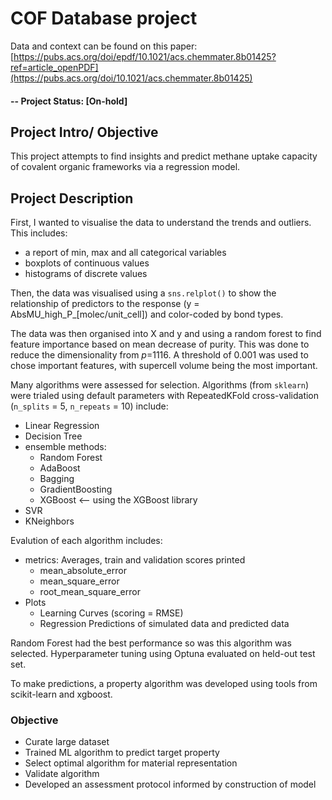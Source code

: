 # COF Database project
Data and context can be found on this paper: [https://pubs.acs.org/doi/epdf/10.1021/acs.chemmater.8b01425?ref=article_openPDF](https://pubs.acs.org/doi/10.1021/acs.chemmater.8b01425)


#### -- Project Status: [On-hold]


## Project Intro/ Objective
This project attempts to find insights and predict methane uptake capacity of covalent organic frameworks via a regression model.


## Project Description


First, I wanted to visualise the data to understand the trends and outliers. This includes:
- a report of min, max and all categorical variables
- boxplots of continuous values
- histograms of discrete values 


Then, the data was visualised using a <code>sns.relplot()</code> to show the relationship of predictors to the response (y = AbsMU_high_P_[molec/unit_cell])
and color-coded by bond types. 


The data was then organised into X and y and using a random forest to find feature importance based on mean decrease of purity. This was done to reduce the dimensionality from <i>p</i>=1116. A threshold of 0.001 was used to chose important features, with supercell volume being the most important.


Many algorithms were assessed for selection. Algorithms (from <code>sklearn</code>) were trialed using default parameters with RepeatedKFold cross-validation (<code>n_splits</code> = 5, <code>n_repeats</code> = 10) include:
- Linear Regression
- Decision Tree
- ensemble methods:
  -   Random Forest
  -   AdaBoost
  -   Bagging
  -   GradientBoosting
  -   XGBoost <-- using the XGBoost library
- SVR
- KNeighbors


Evalution of each algorithm includes:
- metrics: Averages, train and validation scores printed
  - mean_absolute_error
  - mean_square_error
  - root_mean_square_error
- Plots
  - Learning Curves (scoring = RMSE)
  - Regression Predictions of simulated data and predicted data


Random Forest had the best performance so was this algorithm was selected. Hyperparameter tuning using Optuna evaluated on held-out test set.


To make predictions, a property algorithm was developed using tools from scikit-learn and xgboost.


### Objective
- Curate large dataset
- Trained ML algorithm to predict target property
- Select optimal algorithm for material representation
- Validate algorithm
- Developed an assessment protocol informed by construction of model


